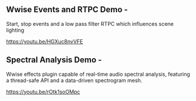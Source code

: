 ## Wwise Events and RTPC Demo - 
Start, stop events and a low pass filter RTPC which influences scene lighting

https://youtu.be/HGXuc8nvVFE

## Spectral Analysis Demo -
Wwise effects plugin capable of real-time audio spectral analysis,
featuring a thread-safe API and a data-driven spectrogram mesh.

https://youtu.be/rOtk1soOMpc
